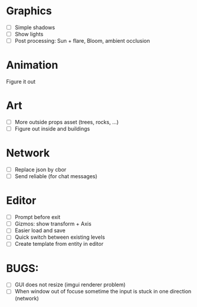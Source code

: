 
# Graphics
- [ ] Simple shadows
- [ ] Show lights
- [ ] Post processing: Sun + flare, Bloom, ambient occlusion

# Animation
Figure it out

# Art
- [ ] More outside props asset (trees, rocks, ...)
- [ ] Figure out inside and buildings

# Network
- [ ] Replace json by cbor
- [ ] Send reliable (for chat messages)

# Editor
- [ ] Prompt before exit
- [ ] Gizmos: show transform + Axis
- [ ] Easier load and save
- [ ] Quick switch between existing levels
- [ ] Create template from entity in editor

# BUGS:
- [ ] GUI does not resize (imgui renderer problem)
- [ ] When window out of focuse sometime the input is stuck in one direction (network)
